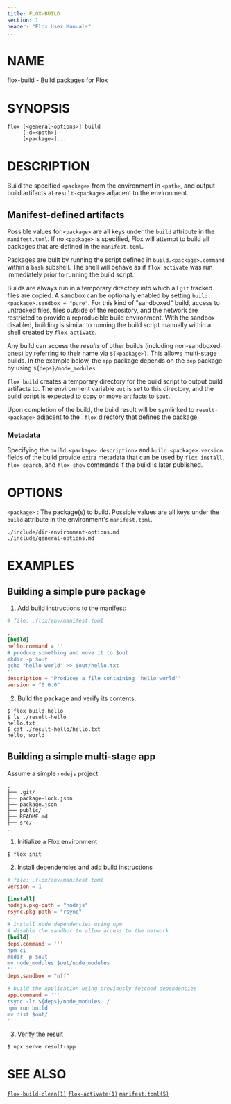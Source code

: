 ```yaml
---
title: FLOX-BUILD
section: 1
header: "Flox User Manuals"
...
```



# NAME

flox-build - Build packages for Flox


# SYNOPSIS

```
flox [<general-options>] build
     [-d=<path>]
     [<package>]...
```

# DESCRIPTION

Build the specified `<package>` from the environment in `<path>`,
and output build artifacts at `result-<package>` adjacent to the environment.

## Manifest-defined artifacts

Possible values for `<package>` are all keys under the `build` attribute
in the `manifest.toml`.
If no `<package>` is specified, Flox will attempt to build all packages
that are defined in the `manifest.toml`.

Packages are built by running the script defined in `build.<package>.command`
within a `bash` subshell.
The shell will behave as if `flox activate` was run immediately prior to
running the build script.

Builds are always run in a temporary directory into which all `git` tracked
files are copied.
A sandbox can be optionally enabled by setting
`build.<package>.sandbox = "pure"`.
For this kind of "sandboxed" build, access to untracked files, files outside of
the repository, and the network are restricted to provide a reproducible build
environment.
With the sandbox disabled, building is similar to running the build script
manually within a shell created by `flox activate`.

Any build can access the _results_ of other builds (including non-sandboxed
ones) by referring to their name via `${<package>}`.
This allows multi-stage builds.
In the example below, the `app` package depends on the `dep` package
by using `${deps}/node_modules`.

`flox build` creates a temporary directory for the build script
to output build artifacts to.
The environment variable `out` is set to this directory,
and the build script is expected to copy or move artifacts to `$out`.

Upon completion of the build, the build result will be symlinked to
`result-<package>` adjacent to the `.flox` directory that defines the package.

### Metadata

Specifying the `build.<package>.description>` and `build.<package>.version`
fields of the build provide extra metadata that can be used by `flox install`,
`flox search`, and `flox show` commands if the build is later published.

# OPTIONS

`<package>`
:   The package(s) to build.
    Possible values are all keys under the `build` attribute
    in the environment's `manifest.toml`.


```{.include}
./include/dir-environment-options.md
./include/general-options.md
```

# EXAMPLES

## Building a simple pure package

1. Add build instructions to the manifest:

```toml
# file: .flox/env/manifest.toml

...
[build]
hello.command = '''
# produce something and move it to $out
mkdir -p $out
echo "hello world" >> $out/hello.txt
'''
description = "Produces a file containing 'hello world'"
version = "0.0.0"
```

2. Build the package and verify its contents:

```
$ flox build hello
$ ls ./result-hello
hello.txt
$ cat ./result-hello/hello.txt
hello, world
```

## Building a simple multi-stage app

Assume a simple `nodejs` project

```
.
├── .git/
├── package-lock.json
├── package.json
├── public/
├── README.md
├── src/
...
```

1. Initialize a Flox environment

```shell
$ flox init
```

2. Install dependencies and add build instructions

```toml
# file: .flox/env/manifest.toml
version = 1

[install]
nodejs.pkg-path = "nodejs"
rsync.pkg-path = "rsync"

# install node dependencies using npm
# disable the sandbox to allow access to the network
[build]
deps.command = '''
npm ci
mkdir -p $out
mv node_modules $out/node_modules
'''
deps.sandbox = "off"

# build the application using previously fetched dependencies
app.command = '''
rsync -lr ${deps}/node_modules ./
npm run build
mv dist $out/
'''
```

3. Verify the result

```shell
$ npx serve result-app
```

# SEE ALSO

[`flox-build-clean(1)`](./flox-build-clean.md)
[`flox-activate(1)`](./flox-activate.md)
[`manifest.toml(5)`](./manifest.toml.md)
